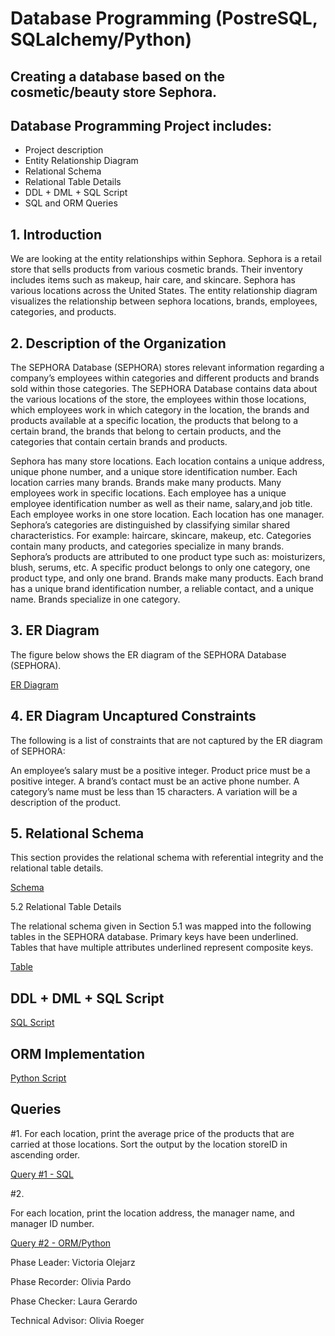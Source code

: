 # Database Programming (PostreSQL, SQLalchemy/Python)

## Creating a database based on the cosmetic/beauty store Sephora.
## Database Programming Project includes:
- Project description
- Entity Relationship Diagram
- Relational Schema
- Relational Table Details
- DDL + DML + SQL Script
- SQL and ORM Queries


## 1. Introduction
We are looking at the entity relationships within Sephora. Sephora is a retail store that sells products from various cosmetic brands. Their inventory includes items such as makeup, hair care, and skincare. Sephora has various locations across the United States. The entity relationship diagram visualizes the relationship between sephora locations, brands, employees, categories, and products. 
 
## 2. Description of the Organization
The SEPHORA Database (SEPHORA) stores relevant information regarding a company’s employees within categories and different products and brands sold within those categories. The SEPHORA Database contains data about the various locations of the store, the employees within those locations, which employees work in which category in the location, the brands and products available at a specific location, the products that belong to a certain brand, the brands that belong to certain products, and the categories that contain certain brands and products. 

Sephora has many store locations. Each location contains a unique address, unique phone number, and a unique store identification number. Each location carries many brands.  Brands make many products.
Many employees work in specific locations. Each employee has a unique employee identification number as well as their name, salary,and job title. Each employee works in one store location. Each location has one manager.
Sephora’s categories are distinguished by classifying similar shared characteristics. For example: haircare, skincare, makeup, etc. Categories contain many products, and categories specialize in many brands. 
Sephora’s products are attributed to one product type such as: moisturizers, blush, serums, etc. A specific product belongs to only one category, one product type, and only one brand. 
Brands make many products. Each brand has a unique brand identification number, a reliable contact, and a unique name. Brands specialize in one category.

## 3. ER Diagram
The figure below shows the ER diagram of the SEPHORA Database (SEPHORA).

[ER Diagram](https://github.com/VictoriaOlejarz/Database-Programming/blob/main/docs/ER.jpg)


## 4. ER Diagram Uncaptured Constraints
The following is a list of constraints that are not captured by the ER diagram of SEPHORA:

An employee’s salary must be a positive integer.
Product price must be a positive integer.
A brand’s contact must be an active phone number.
A category’s name must be less than 15 characters.
A variation will be a description of the product.

## 5. Relational Schema
This section provides the relational schema with referential integrity and the relational table details.

[Schema](https://github.com/VictoriaOlejarz/Database-Programming/blob/main/docs/schema.jpeg)


5.2 Relational Table Details 

The relational schema given in Section 5.1 was mapped into the following tables in the SEPHORA database. Primary keys have been underlined. Tables that have multiple attributes underlined represent composite keys.

[Table](https://github.com/VictoriaOlejarz/Database-Programming/blob/main/docs/table.jpeg)



## DDL + DML + SQL Script
[SQL Script](https://github.com/VictoriaOlejarz/Database-Programming/blob/main/docs/sql_script.txt)

## ORM Implementation
[Python Script](https://github.com/VictoriaOlejarz/Database-Programming/blob/main/docs/ORM_script.txt)

## Queries

#1. For each location, print the average price of the products that are carried at those locations. 
Sort the output by the location storeID in ascending order.

[Query #1 - SQL](https://github.com/VictoriaOlejarz/Database-Programming/blob/main/docs/q2.jpeg)

#2.

For each location, print the location address, the manager name, and manager ID number. 

[Query #2 - ORM/Python](https://github.com/VictoriaOlejarz/Database-Programming/blob/main/docs/q1.jpeg)



Phase Leader:			Victoria Olejarz 

Phase Recorder:		Olivia Pardo  

Phase Checker:			Laura Gerardo	

Technical Advisor:		Olivia Roeger  



